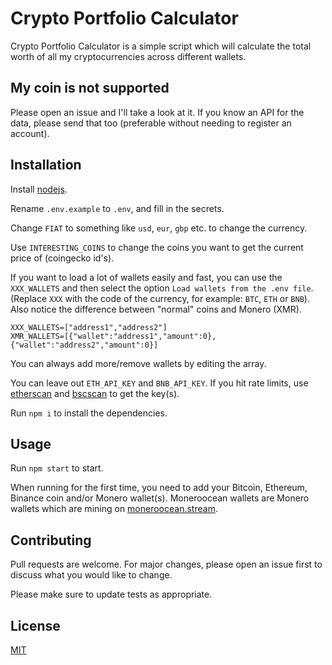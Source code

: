 # Crypto Portfolio Calculator

Crypto Portfolio Calculator is a simple script which will calculate the total worth of all my cryptocurrencies across different wallets.

## My coin is not supported

Please open an issue and I'll take a look at it. If you know an API for the data, please send that too (preferable without needing to register an account).

## Installation

Install [nodejs](https://nodejs.org/en/download/).

Rename `.env.example` to `.env`, and fill in the secrets.

Change `FIAT` to something like `usd`, `eur`, `gbp` etc. to change the currency.

Use `INTERESTING_COINS` to change the coins you want to get the current price of (coingecko id's).

If you want to load a lot of wallets easily and fast, you can use the `XXX_WALLETS` and then select the option `Load wallets from the .env file`. (Replace `XXX` with the code of the currency, for example: `BTC`, `ETH` or `BNB`). Also notice the difference between "normal" coins and Monero (XMR).
```
XXX_WALLETS=["address1","address2"]
XMR_WALLETS=[{"wallet":"address1","amount":0},{"wallet":"address2","amount":0}]
```
You can always add more/remove wallets by editing the array.

You can leave out `ETH_API_KEY` and `BNB_API_KEY`. If you hit rate limits, use [etherscan](https://etherscan.io/) and [bscscan](https://bscscan.com/) to get the key(s).

Run `npm i` to install the dependencies.

## Usage

Run `npm start` to start.

When running for the first time, you need to add your Bitcoin, Ethereum, Binance coin and/or Monero wallet(s). Moneroocean wallets are Monero wallets which are mining on [moneroocean.stream](https://moneroocean.stream/).

## Contributing
Pull requests are welcome. For major changes, please open an issue first to discuss what you would like to change.

Please make sure to update tests as appropriate.

## License
[MIT](https://choosealicense.com/licenses/mit/)
